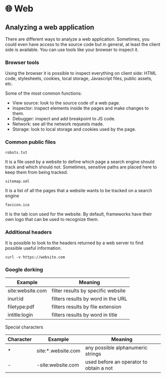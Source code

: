 # 🌐 Web

## Analyzing a web application

There are different ways to analyze a web application. Sometimes, you could even have access to the source code but in general, at least the client side is available. You can use tools like your browser to inspect it.

### Browser tools

Using the browser it is possible to inspect everything on client side: HTML code, stylesheets, cookies, local storage, Javascript files, public assets, etc.

Some of the most common functions:

- View source: look to the source code of a web page.
- Inspector: inspect elements inside the pages and make changes to them.
- Debugger: inspect and add breakpoint to JS code.
- Network: see all the network requests made.
- Storage: look to local storage and cookies used by the page.

### Common public files

`robots.txt`

It is a file used by a website to define which page a search engine should track and which should not. Sometimes, sensitive paths are placed here to keep them from being tracked.

`sitemap.xml`

It is a list of all the pages that a website wants to be tracked on a search engine

`favicon.ico`

It is the tab icon used for the website. By default, frameworks have their own logo that can be used to recognize them.

### Additional headers

It is possible to look to the headers returned by a web server to find possible useful information.

```
curl -v https://website.com
```

### Google dorking

| Example          | Meaning                            |
| ---------------- | ---------------------------------- |
| site:website.com | filter results by specific website |
| inurl:id         | filters results by word in the URL |
| filetype:pdf     | filters results by file extension  |
| intitle:login    | filters results by word in title   |

Special characters

| Character | Example             | Meaning                                 |
| --------- | ------------------- | --------------------------------------- |
| \*        | site:\*.website.com | any possible alphanumeric strings       |
| -         | -site:website.com   | used before an operator to obtain a not |
